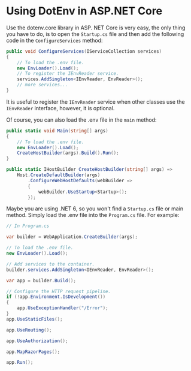# Using DotEnv in ASP.NET Core

Use the dotenv.core library in ASP. NET Core is very easy, the only thing you have to do, is to open the `Startup.cs` file and then add the following code in the `ConfigureServices` method:
```cs
public void ConfigureServices(IServiceCollection services)
{
    // To load the .env file.
    new EnvLoader().Load();
    // To register the IEnvReader service.
    services.AddSingleton<IEnvReader, EnvReader>();
    // more services...
}
```
It is useful to register the `IEnvReader` service when other classes use the `IEnvReader` interface, however, it is optional.

Of course, you can also load the .env file in the `main` method:
```cs
public static void Main(string[] args)
{
    // To load the .env file.
    new EnvLoader().Load();
    CreateHostBuilder(args).Build().Run();
}

public static IHostBuilder CreateHostBuilder(string[] args) =>
    Host.CreateDefaultBuilder(args)
        .ConfigureWebHostDefaults(webBuilder =>
        {
            webBuilder.UseStartup<Startup>();
        });
```
Maybe you are using .NET 6, so you won't find a `Startup.cs` file or main method. Simply load the .env file into the `Program.cs` file. For example:
```cs
// In Program.cs

var builder = WebApplication.CreateBuilder(args);

// To load the .env file.
new EnvLoader().Load();

// Add services to the container.
builder.services.AddSingleton<IEnvReader, EnvReader>();

var app = builder.Build();

// Configure the HTTP request pipeline.
if (!app.Environment.IsDevelopment())
{
    app.UseExceptionHandler("/Error");
}
app.UseStaticFiles();

app.UseRouting();

app.UseAuthorization();

app.MapRazorPages();

app.Run();
```